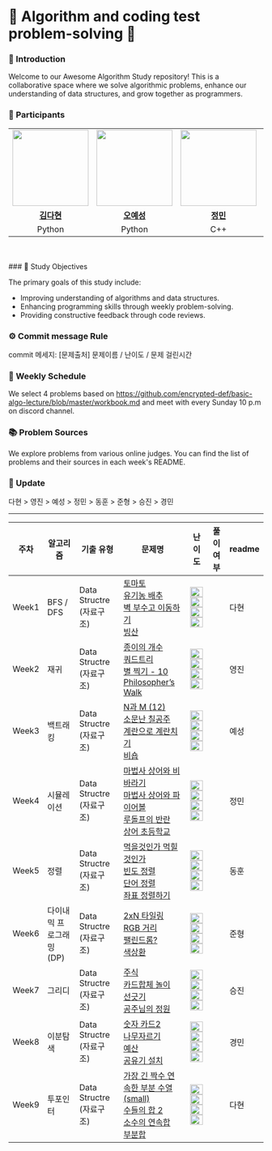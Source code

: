 # 💯 Algorithm and coding test problem-solving 📝

### 🚀 Introduction

Welcome to our Awesome Algorithm Study repository! This is a collaborative space where we solve algorithmic problems, enhance our understanding of data structures, and grow together as programmers.

### 🌟 Participants
<table>
 <tr>
    <td align="center"><a href="https://github.com/kimdahyeon977"><img src="https://avatars.githubusercontent.com/kimdahyeon977" width="150px;" alt=""></td>
    <td align="center"><a href="https://github.com/yeseong33"><img src="https://avatars.githubusercontent.com/yeseong33" width="150px;" alt=""></td>
    <td align="center"><a href="https://github.com/jungminii"><img src="https://avatars.githubusercontent.com/jungminii" width="150px;" alt=""></td>
    <td align="center"><a href="https://github.com/POKUDING"><img src="https://avatars.githubusercontent.com/POKUDING" width="150px;" alt=""></td>
    <td align="center"><a href="https://github.com/youngjinhan"><img src="https://avatars.githubusercontent.com/youngjinhan" width="150px;" alt=""></td>
    <td align="center"><a href="https://github.com/ulsandonghun"><img src="https://avatars.githubusercontent.com/ulsandonghun" width="150px;" alt=""></td>
    <td align="center"><a href="https://github.com/ylab604"><img src="https://avatars.githubusercontent.com/ylab604" width="150px;" alt=""></td>
     <td align="center"><a href="https://github.com/kyeonkim"><img src="https://avatars.githubusercontent.com/kyeonkim" width="150px;" alt=""></td>
  </tr>
  <tr>
    <td align="center"><a href="https://github.com/kimdahyeon977"><b>김다현</b></td>
    <td align="center"><a href="https://github.com/yeseong33"><b>오예성</b></td>
    <td align="center"><a href="https://github.com/jungminii"><b>정민</b></td>
    <td align="center"><a href="https://github.com/POKUDING"><b>박준형</b></td>
    <td align="center"><a href="https://github.com/youngjinhan"><b>한영진</b></td>
    <td align="center"><a href="https://github.com/ulsandonghun"><b>최동훈</b></td>
    <td align="center"><a href="https://github.com/ylab604"><b>전승진</b></td>
    <td align="center"><a href="https://github.com/ylab604"><b>김경민</b></td>
  </tr>
  <tr> 
    <td align="center">Python</td>
    <td align="center">Python</td>
    <td align="center">C++</td>
    <td align="center">C++</td>
    <td align="center">Python</td>
    <td align="center">Python</td>
    <td align="center">Python</td>
    <td align="center">Python</td>
  </tr>

</table>

<br />
<br />
### 🎯 Study Objectives

The primary goals of this study include:

- Improving understanding of algorithms and data structures.
- Enhancing programming skills through weekly problem-solving.
- Providing constructive feedback through code reviews.

### ⚙️ Commit message Rule

commit 메세지: [문제출처] 문제이름 / 난이도 / 문제 걸린시간

### 📅 Weekly Schedule

We select 4 problems based on https://github.com/encrypted-def/basic-algo-lecture/blob/master/workbook.md
and meet with every Sunday 10 p.m on discord channel.

### 📚 Problem Sources

We explore problems from various online judges. You can find the list of problems and their sources in each week's README.

### 🎯 Update

다현 > 영진 > 예성 > 정민 > 동훈 > 준형 > 승진 > 경민

---
| 주차   | 알고리즘                                     | 기출 유형                    | 문제명                                                                                                                                                                                                                                                                                                                                                                                                                                                                                                                                                                                                            | 난이도                                                                                                                                                                                                                                                                                                                                                                                                                                                                                                                                                                                                                              |풀이 여부                 | readme |
| ------ |------------------------------------------|--------------------------|----------------------------------------------------------------------------------------------------------------------------------------------------------------------------------------------------------------------------------------------------------------------------------------------------------------------------------------------------------------------------------------------------------------------------------------------------------------------------------------------------------------------------------------------------------------------------------------------------------------|---------------------------------------------------------------------------------------------------------------------------------------------------------------------------------------------------------------------------------------------------------------------------------------------------------------------------------------------------------------------------------------------------------------------------------------------------------------------------------------------------------------------------------------------------------------------------------------------------------------------------------------------------| -------------------------------------------------------------- | ------ |
| Week1  | BFS / DFS           | Data Structre (자료구조)     | [토마토](https://www.acmicpc.net/problem/7569)<br />[유기농 배추](https://www.acmicpc.net/problem/1012)<br />[벽 부수고 이동하기](https://www.acmicpc.net/problem/2206)<br />[빙산](https://www.acmicpc.net/problem/2573)                                                                                                                                                                                                                                                                                                                                                                                                     | <img height="20px" width="25px" src="https://static.solved.ac/tier_small/11.svg"/> <br /><img height="20px" width="25px" src="https://static.solved.ac/tier_small/9.svg"/> <br /><img height="20px" width="25px" src="https://static.solved.ac/tier_small/13.svg"/><br /> <img height="20px" width="25px" src="https://static.solved.ac/tier_small/12.svg"/> |    | 다현
| Week2  | 재귀           | Data Structre (자료구조)     | [종이의 개수](https://www.acmicpc.net/problem/1780)<br />[쿼드트리](https://www.acmicpc.net/problem/1992)<br />[별 찍기 - 10](https://www.acmicpc.net/problem/2447)<br />[Philosopher’s Walk](https://www.acmicpc.net/problem/14956)                                                                                                                                                                                                                                                                                                                                                                                                     | <img height="20px" width="25px" src="https://static.solved.ac/tier_small/9.svg"/> <br /><img height="20px" width="25px" src="https://static.solved.ac/tier_small/10.svg"/> <br /><img height="20px" width="25px" src="https://static.solved.ac/tier_small/11.svg"/><br /> <img height="20px" width="25px" src="https://static.solved.ac/tier_small/14.svg"/>  |   | 영진
| Week3  | 백트래킹           | Data Structre (자료구조)     | [N과 M (12)](https://www.acmicpc.net/problem/15666)<br />[소문난 칠공주](https://www.acmicpc.net/problem/1941)<br />[계란으로 계란치기](https://www.acmicpc.net/problem/16987)<br />[비숍](https://www.acmicpc.net/problem/1799)                                                                                                                                                                                                                                                                                                                                                                                                     | <img height="20px" width="25px" src="https://static.solved.ac/tier_small/9.svg"/> <br /><img height="20px" width="25px" src="https://static.solved.ac/tier_small/13.svg"/> <br /><img height="20px" width="25px" src="https://static.solved.ac/tier_small/11.svg"/><br /> <img height="20px" width="25px" src="https://static.solved.ac/tier_small/15.svg"/> |    | 예성
| Week4  | 시뮬레이션           | Data Structre (자료구조)     | [마법사 상어와 비바라기](https://www.acmicpc.net/problem/21610)<br />[마법사 상어와 파이어볼](https://www.acmicpc.net/problem/20056)<br />[루돌프의 반란](https://www.codetree.ai/training-field/frequent-problems/problems/rudolph-rebellion/description?page=1&pageSize=20)<br />[상어 초등학교](https://www.acmicpc.net/problem/21608)                                                                                                                                                                                                                                                                                                                                                                                                     | <img height="20px" width="25px" src="https://static.solved.ac/tier_small/11.svg"/> <br /><img height="20px" width="25px" src="https://static.solved.ac/tier_small/12.svg"/> <br /><img height="20px" width="25px" src="https://static.solved.ac/tier_small/14.svg"/><br /> <img height="20px" width="25px" src="https://static.solved.ac/tier_small/11.svg"/> |    | 정민
| Week5  | 정렬           | Data Structre (자료구조)     | [먹을것인가 먹힐것인가](https://www.acmicpc.net/problem/7795)<br />[빈도 정렬](https://www.acmicpc.net/problem/2910)<br />[단어 정렬](https://www.acmicpc.net/problem/1181)<br />[좌표 정렬하기](https://www.acmicpc.net/problem/11650)                                                                                                                                                                                                                                                                                                                                                                                                     | <img height="20px" width="25px" src="https://static.solved.ac/tier_small/8.svg"/> <br /><img height="20px" width="25px" src="https://static.solved.ac/tier_small/8.svg"/> <br /><img height="20px" width="25px" src="https://static.solved.ac/tier_small/6.svg"/><br /> <img height="20px" width="25px" src="https://static.solved.ac/tier_small/6.svg"/> |    | 동훈
| Week6  | 다이내믹 프로그래밍(DP)           | Data Structre (자료구조)     | [2xN 타일링](https://www.acmicpc.net/problem/11726)<br />[RGB 거리](https://www.acmicpc.net/problem/1149)<br />[팰린드롬?](https://www.acmicpc.net/problem/10942)<br />[색상환](https://www.acmicpc.net/problem/2482)                                                                                                                                                                                                                                                                                                                                                                                                     | <img height="20px" width="25px" src="https://static.solved.ac/tier_small/8.svg"/> <br /><img height="20px" width="25px" src="https://static.solved.ac/tier_small/10.svg"/> <br /><img height="20px" width="25px" src="https://static.solved.ac/tier_small/12.svg"/><br /> <img height="20px" width="25px" src="https://static.solved.ac/tier_small/13.svg"/> |    | 준형
| Week7  | 그리디           | Data Structre (자료구조)     | [주식](https://www.acmicpc.net/problem/11501)<br />[카드합체 놀이](https://www.acmicpc.net/problem/15903)<br />[선긋기](https://www.acmicpc.net/problem/2170)<br />[공주님의 정원](https://www.acmicpc.net/problem/2457)                                                                                                                                                                                                                                                                                                                                                                                                     | <img height="20px" width="25px" src="https://static.solved.ac/tier_small/9.svg"/> <br /><img height="20px" width="25px" src="https://static.solved.ac/tier_small/10.svg"/> <br /><img height="20px" width="25px" src="https://static.solved.ac/tier_small/11.svg"/><br /> <img height="20px" width="25px" src="https://static.solved.ac/tier_small/13.svg"/> |    | 승진
| Week8  | 이분탐색           | Data Structre (자료구조)     | [숫자 카드2](https://www.acmicpc.net/problem/10816)<br />[나무자르기](https://www.acmicpc.net/problem/2805)<br />[예산](https://www.acmicpc.net/problem/2512)<br />[공유기 설치](https://www.acmicpc.net/problem/2110)                                                                                                                                                                                                                                                                                                                                                                                                     | <img height="20px" width="25px" src="https://static.solved.ac/tier_small/7.svg"/> <br /><img height="20px" width="25px" src="https://static.solved.ac/tier_small/9.svg"/> <br /><img height="20px" width="25px" src="https://static.solved.ac/tier_small/9.svg"/><br /> <img height="20px" width="25px" src="https://static.solved.ac/tier_small/12.svg"/> |    | 경민
| Week9  | 투포인터           | Data Structre (자료구조)     | [가장 긴 짝수 연속한 부분 수열(small)](https://www.acmicpc.net/problem/22857)<br />[수들의 합 2](https://www.acmicpc.net/problem/2003)<br />[소수의 연속합](https://www.acmicpc.net/problem/1644)<br />[부분합](https://www.acmicpc.net/problem/1806)                                                                                                                                                                                                                                                                                                                                                                                                     | <img height="20px" width="25px" src="https://static.solved.ac/tier_small/9.svg"/> <br /><img height="20px" width="25px" src="https://static.solved.ac/tier_small/7.svg"/> <br /><img height="20px" width="25px" src="https://static.solved.ac/tier_small/13.svg"/><br /> <img height="20px" width="25px" src="https://static.solved.ac/tier_small/12.svg"/> |    | 다현

